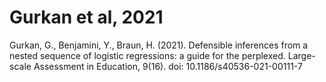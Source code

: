 # Gurkan et al, 2021

Gurkan, G., Benjamini, Y., Braun, H. (2021). Defensible inferences from a nested sequence of logistic regressions: a
guide for the perplexed. Large-scale Assessment in Education, 9(16). doi: 10.1186/s40536-021-00111-7
